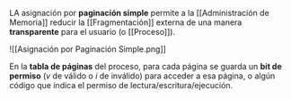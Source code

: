 LA asignación por **paginación simple** permite a la [[Administración de Memoria]] reducir la [[Fragmentación]] externa de una manera **transparente** para el usuario (o [[Proceso]]).

![[Asignación por Paginación Simple.png]]

En la **tabla de páginas** del proceso, para cada página se guarda un **bit de permiso** ($v$ de válido o $i$ de inválido) para acceder a esa página, o algún código que indica el permiso de lectura/escritura/ejecución.
